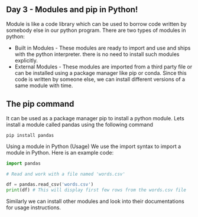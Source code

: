 ## Day 3 - Modules and pip in Python!

Module is like a code library which can be used to borrow code written by somebody else in our python program. There are two types of modules in python:

- Built in Modules - These modules are ready to import and use and ships with the python interpreter. there is no need to install such modules explicitly.
- External Modules - These modules are imported from a third party file or can be installed using a package manager like pip or conda. Since this code is written by someone else, we can install different versions of a same module with time.

## The pip command

It can be used as a package manager pip to install a python module. Lets install a module called pandas using the following command

```shell
pip install pandas
```

Using a module in Python (Usage)
We use the import syntax to import a module in Python. Here is an example code:

```python
import pandas

# Read and work with a file named 'words.csv'

df = pandas.read_csv('words.csv')
print(df) # This will display first few rows from the words.csv file
```

Similarly we can install other modules and look into their documentations for usage instructions.
